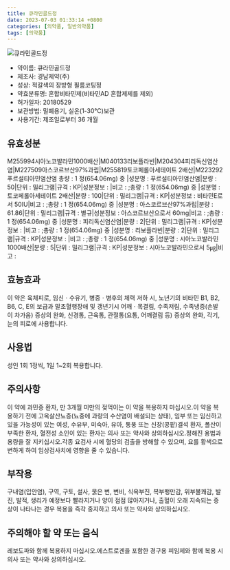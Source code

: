```yaml
---
title: 큐라민골드정
date: 2023-07-03 01:33:14 +0800
categories: [의약품, 일반의약품]
tags: [의약품]
---
```

![큐라민골드정](https://nedrug.mfds.go.kr/pbp/cmn/itemImageDownload/153253323143600063)

- 약이름: 큐라민골드정
- 제조사: 경남제약(주)
- 성상: 적갈색의 장방형 필름코팅정
- 약효분류명: 혼합비타민제(비타민AD 혼합제제를 제외)
- 허가일자: 20180529
- 보관방법: 밀폐용기, 실온(1-30℃)보관
- 사용기간: 제조일로부터 36 개월
## 유효성분
M255994시아노코발라민1000배산|M040133리보플라빈|M204304피리독신염산염|M227509아스코르브산97%과립|M255819토코페롤아세테이트 2배산|M223292푸르설티아민염산염
총량 : 1 정(654.06mg) 중 |성분명 : 푸르설티아민염산염|분량 : 50|단위 : 밀리그램|규격 : KP|성분정보 : |비고 : ;총량 : 1 정(654.06mg) 중 |성분명 : 토코페롤아세테이트 2배산|분량 : 100|단위 : 밀리그램|규격 : KP|성분정보 : 비타민E로서 50IU|비고 : ;총량 : 1 정(654.06mg) 중 |성분명 : 아스코르브산97%과립|분량 : 61.86|단위 : 밀리그램|규격 : 별규|성분정보 : 아스코르브산으로서 60mg|비고 : ;총량 : 1 정(654.06mg) 중 |성분명 : 피리독신염산염|분량 : 2|단위 : 밀리그램|규격 : KP|성분정보 : |비고 : ;총량 : 1 정(654.06mg) 중 |성분명 : 리보플라빈|분량 : 2|단위 : 밀리그램|규격 : KP|성분정보 : |비고 : ;총량 : 1 정(654.06mg) 중 |성분명 : 시아노코발라민1000배산|분량 : 5|단위 : 밀리그램|규격 : KP|성분정보 : 시아노코발라민으로서 5㎍|비고 :
## 효능효과
이 약은 육체피로, 임신ㆍ수유기, 병중ㆍ병후의 체력 저하 시, 노년기의 비타민 B1, B2, B6, C, E의 보급과 말초혈행장애 및 갱년기시 어깨ㆍ목결림, 수족저림, 수족냉증(손발이 차가움) 증상의 완화, 신경통, 근육통, 관절통(요통, 어깨결림 등) 증상의 완화, 각기, 눈의 피로에 사용합니다.
## 사용법
성인 1회 1정씩, 1일 1~2회 복용합니다.
## 주의사항
이 약에 과민증 환자, 만 3개월 미만의 젖먹이는 이 약을 복용하지 마십시오.이 약을 복용하기 전에 고옥살산뇨증(뇨중에 과량의 수산염이 배설되는 상태), 임부 또는 임신하고 있을 가능성이 있는 여성, 수유부, 미숙아, 유아, 통풍 또는 신장(콩팥)결석 환자, 폴산이 부족한 환자, 혈전성 소인이 있는 환자는 의사 또는 약사와 상의하십시오.정해진 용법과 용량을 잘 지키십시오.각종 요검사 시에 혈당의 검출을 방해할 수 있으며, 요를 황색으로 변하게 하여 임상검사치에 영향을 줄 수 있습니다.
## 부작용
구내염(입안염), 구역, 구토, 설사, 묽은 변, 변비, 식욕부진, 복부팽만감, 위부불쾌감, 발진, 발적, 생리가 예정보다 빨라지거나 양이 점점 많아지거나, 출혈이 오래 지속되는 증상이 나타나는 경우 복용을 즉각 중지하고 의사 또는 약사와 상의하십시오.
## 주의해야 할 약 또는 음식
레보도파와 함께 복용하지 마십시오.에스트로겐을 포함한 경구용 피임제와 함께 복용 시 의사 또는 약사와 상의하십시오.

